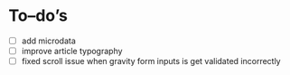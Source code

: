 # To–do’s

- [ ] add microdata
- [ ] improve article typography
- [ ] fixed scroll issue when gravity form inputs is get validated incorrectly
